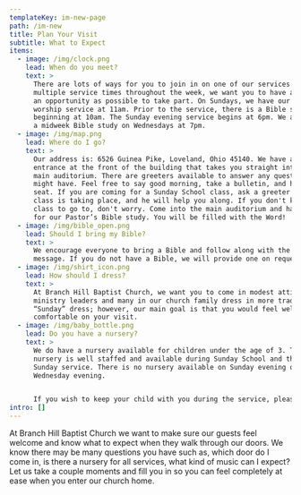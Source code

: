 ```yaml
---
templateKey: im-new-page
path: /im-new
title: Plan Your Visit
subtitle: What to Expect
items:
  - image: /img/clock.png
    lead: When do you meet?
    text: >
      There are lots of ways for you to join in on one of our services. With
      multiple service times throughout the week, we want you to have as much of
      an opportunity as possible to take part. On Sundays, we have our morning
      worship service at 11am. Prior to the service, there is a Bible study hour
      beginning at 10am. The Sunday evening service begins at 6pm. We also have
      a midweek Bible study on Wednesdays at 7pm.
  - image: /img/map.png
    lead: Where do I go?
    text: >
      Our address is: 6526 Guinea Pike, Loveland, Ohio 45140. We have a main
      entrance at the front of the building that takes you straight into the
      main auditorium. There are greeters available to answer any questions you
      might have. Feel free to say good morning, take a bulletin, and have a
      seat. If you are coming for a Sunday School class, ask a greeter where the
      class is taking place, and he will help you along. If you don't know what
      class to go to, don't worry. Come into the main auditorium and have a seat
      for our Pastor’s Bible study. You will be filled with the Word!
  - image: /img/bible_open.png
    lead: Should I bring my Bible?
    text: >
      We encourage everyone to bring a Bible and follow along with the Pastor’s
      message. If you do not have a Bible, we will provide one on request.
  - image: /img/shirt_icon.png
    lead: How should I dress?
    text: >
      At Branch Hill Baptist Church, we want you to come in modest attire. Our
      ministry leaders and many in our church family dress in more traditional
      “Sunday” dress; however, our main goal is that you would feel welcome and
      comfortable on your visit.
  - image: /img/baby_bottle.png
    lead: Do you have a nursery?
    text: >
      We do have a nursery available for children under the age of 3. The
      nursery is well staffed and available during Sunday School and the main
      Sunday service. There is no nursery available on Sunday evening or
      Wednesday evening. 


      If you wish to keep your child with you during the service, please feel free to do so. There is a foyer area should you need to sneak out for a moment with your little ones.
intro: []
---
```

At Branch Hill Baptist Church we want to make sure our guests feel welcome and know what to expect when they walk through our doors. We know there may be many questions you have such as, which door do I come in, is there a nursery for all services, what kind of music can I expect? Let us take a couple moments and fill you in so you can feel completely at ease when you enter our church home.